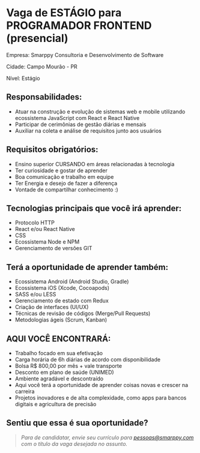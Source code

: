 # Vaga de ESTÁGIO para PROGRAMADOR FRONTEND (presencial)

Empresa: Smarppy Consultoria e Desenvolvimento de Software

Cidade: Campo Mourão - PR

Nível: Estágio

## Responsabilidades:

- Atuar na construção e evolução de sistemas web e mobile utilizando ecossistema JavaScript com React e React Native
- Participar de cerimônias de gestão diárias e mensais 
- Auxiliar na coleta e análise de requisitos junto aos usuários

## Requisitos obrigatórios:

- Ensino superior CURSANDO em áreas relacionadas à tecnologia
- Ter curiosidade e gostar de aprender
- Boa comunicação e trabalho em equipe
- Ter Energia e desejo de fazer a diferença
- Vontade de compartilhar conhecimento :)

## Tecnologias principais que você irá aprender:

- Protocolo HTTP
- React e/ou React Native
- CSS
- Ecossistema Node e NPM
- Gerenciamento de versões GIT

## Terá a oportunidade de aprender também: 

- Ecossistema Android (Android Studio, Gradle)
- Ecossistema iOS (Xcode, Cocoapods)
- SASS e/ou LESS
- Gerenciamento de estado com Redux
- Criação de interfaces (UI/UX)
- Técnicas de revisão de códigos (Merge/Pull Requests)
- Metodologias ágeis (Scrum, Kanban)

## AQUI VOCÊ ENCONTRARÁ:

- Trabalho focado em sua efetivação
- Carga horária de 6h diárias de acordo com disponibilidade
- Bolsa R$ 800,00 por mês + vale transporte
- Desconto em plano de saúde (UNIMED)
- Ambiente agradável e descontraído
- Aqui você terá a oportunidade de aprender coisas novas e crescer na carreira
- Projetos inovadores e de alta complexidade, como apps para bancos digitais e agricultura de precisão

## Sentiu que essa é sua oportunidade?

> _Para de candidatar, envie seu currículo para [pessoas@smarppy.com](mailto:pessoas@smarppy.com) com o título da vaga desejada no *assunto*._
